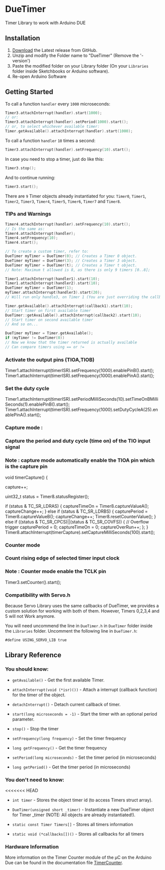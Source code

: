 # DueTimer

Timer Library to work with Arduino DUE

## Installation

1. [Download](https://github.com/ivanseidel/DueTimer/releases) the Latest release from GitHub.
2. Unzip and modify the Folder name to "DueTimer" (Remove the '-version')
3. Paste the modified folder on your Library folder (On your `Libraries` folder inside Sketchbooks or Arduino software).
4. Re-open Arduino Software

## Getting Started

To call a function `handler` every `1000` microseconds:

```c++
Timer3.attachInterrupt(handler).start(1000);
// or:
Timer3.attachInterrupt(handler).setPeriod(1000).start();
// or, to select whichever available timer:
Timer.getAvailable().attachInterrupt(handler).start(1000);
```

To call a function `handler` `10` times a second:

```c++
Timer3.attachInterrupt(handler).setFrequency(10).start();
```

In case you need to stop a timer, just do like this:

```c++
Timer3.stop();
```

And to continue running:

```c++
Timer3.start();
```

There are `9` Timer objects already instantiated for you:
`Timer0`, `Timer1`, `Timer2`, `Timer3`, `Timer4`, `Timer5`, `Timer6`, `Timer7` and `Timer8`.

### TIPs and Warnings

```c++
Timer4.attachInterrupt(handler).setFrequency(10).start();
// Is the same as:
Timer4.attachInterrupt(handler);
Timer4.setFrequency(10);
Timer4.start();

// To create a custom timer, refer to:
DueTimer myTimer = DueTimer(0); // Creates a Timer 0 object.
DueTimer myTimer = DueTimer(3); // Creates a Timer 3 object.
DueTimer myTimer = DueTimer(t); // Creates a Timer t object.
// Note: Maximum t allowed is 8, as there is only 9 timers [0..8];

Timer1.attachInterrupt(handler1).start(10);
Timer1.attachInterrupt(handler2).start(10);
DueTimer myTimer = DueTimer(1);
myTimer.attachInterrupt(handler3).start(20);
// Will run only handle3, on Timer 1 (You are just overriding the callback)

Timer.getAvailable().attachInterrupt(callback1).start(10);
// Start timer on first available timer
DueTimer::getAvailable().attachInterrupt(callback2).start(10);
// Start timer on second available timer
// And so on...

DueTimer myTimer = Timer.getAvailable();
if (myTimer != DueTimer(0))
// Now we know that the timer returned is actually available
// Can compare timers using == or !=

```

### Activate the output pins (TIOA,TIOB)
Timer1.attachInterrupt(timerISR).setFrequency(1000).enablePinB().start();
Timer1.attachInterrupt(timerISR).setFrequency(1000).enablePinA().start();

### Set the duty cycle
Timer1.attachInterrupt(timerISR).setPeriodMilliSeconds(10).setTimeOnBMilliSeconds(1).enablePinB().start();
Timer1.attachInterrupt(timerISR).setFrequency(1000).setDutyCycleA(25).enablePinA().start();

### Capture mode :
### Capture the period and duty cycle (time on) of the TIO input signal
### Note : capture mode automatically enable the TIOA pin which is the capture pin

void timerCapture() {

  capture++;

  uint32_t status = Timer8.statusRegister();

  if (status & TC_SR_LDRAS) {
    captureTimeOn = Timer8.captureValueA();
    captureChange++;
  } else
  if (status & TC_SR_LDRBS) {
    capturePeriod = Timer8.captureValueB();
    captureChange++;
    Timer8.resetCounterValue();
  } else 
  if ((status & TC_SR_CPCS)||(status & TC_SR_COVFS)) {
    // Overflow trigger
    capturePeriod = 0;
    captureTimeOn = 0;
    captureOverRun++;
  };
}
Timer8.attachInterrupt(timerCapture).setCaptureMilliSeconds(100).start();
  
### Counter mode
### Count rising edge of selected timer input clock
### Note : Counter mode enable the TCLK pin

Timer3.setCounter().start();


### Compatibility with Servo.h

Because Servo Library uses the same callbacks of DueTimer, we provides a custom solution for working with both of them. However, Timers 0,2,3,4 and 5 will not Work anymore.

You will need uncommend the line in `DueTimer.h` in `DueTimer` folder inside the `Libraries` folder. Uncomment the following line in `DueTimer.h`:

```
#define USING_SERVO_LIB	true
```

## Library Reference

### You should know:

- `getAvailable()` - Get the first available Timer.

- `attachInterrupt(void (*isr)())` - Attach a interrupt (callback function) for the timer of the object.

- `detachInterrupt()` - Detach current callback of timer.

- `start(long microseconds = -1)` - Start the timer with an optional period parameter.

- `stop()` - Stop the timer

- `setFrequency(long frequency)` - Set the timer frequency

- `long getFrequency()` - Get the timer frequency

- `setPeriod(long microseconds)` - Set the timer period (in microseconds)

- `long getPeriod()` - Get the timer period (in microseconds)

### You don't need to know:

<<<<<<< HEAD
- `int timer` - Stores the object timer id (to access Timers struct array).

- `DueTimer(unsigned short _timer)` - Instantiate a new DueTimer object for Timer _timer (NOTE: All objects are already instantiated!).

- `static const Timer Timers[]` - Stores all timers information

- `static void (*callbacks[])()` - Stores all callbacks for all timers


### Hardware Information

More information on the Timer Counter module of the µC on the Arduino Due
can be found in the documentation file [TimerCounter](TimerCounter.md).